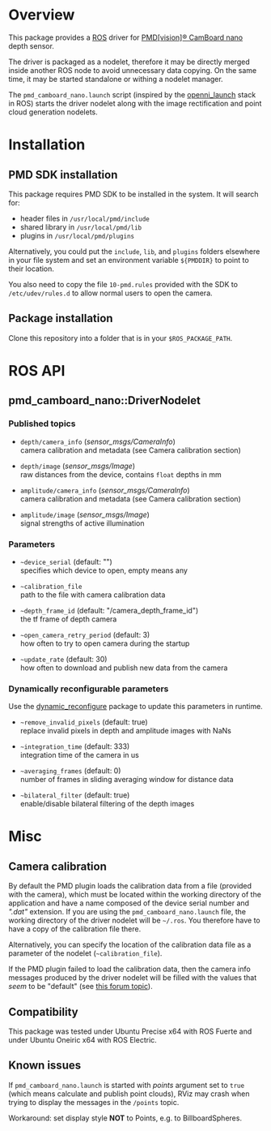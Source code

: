 Overview
========

This package provides a [ROS][] driver for [PMD[vision]® CamBoard nano][PMD]
depth sensor.

The driver is packaged as a nodelet, therefore it may be directly merged inside
another ROS node to avoid unnecessary data copying. On the same time, it may be
started standalone or withing a nodelet manager.

The `pmd_camboard_nano.launch` script (inspired by the [openni_launch][] stack
in ROS) starts the driver nodelet along with the image rectification and point
cloud generation nodelets.

Installation
============

PMD SDK installation
--------------------

This package requires PMD SDK to be installed in the system. It will search
for:

* header files in `/usr/local/pmd/include`
* shared library in `/usr/local/pmd/lib`
* plugins in `/usr/local/pmd/plugins`

Alternatively, you could put the `include`, `lib`, and `plugins` folders
elsewhere in your file system and set an environment variable `${PMDDIR}` to
point to their location.

You also need to copy the file `10-pmd.rules` provided with the SDK to
`/etc/udev/rules.d` to allow normal users to open the camera.

Package installation
--------------------

Clone this repository into a folder that is in your `$ROS_PACKAGE_PATH`.

ROS API
=======

pmd_camboard_nano::DriverNodelet
--------------------------------

### Published topics

* `depth/camera_info` (*sensor_msgs/CameraInfo*)  
  camera calibration and metadata (see Camera calibration section)

* `depth/image` (*sensor_msgs/Image*)  
  raw distances from the device, contains `float` depths in mm

* `amplitude/camera_info` (*sensor_msgs/CameraInfo*)  
  camera calibration and metadata (see Camera calibration section)

* `amplitude/image` (*sensor_msgs/Image*)  
  signal strengths of active illumination

### Parameters

* `~device_serial` (default: "")  
  specifies which device to open, empty means any

* `~calibration_file`  
  path to the file with camera calibration data

* `~depth_frame_id` (default: "/camera_depth_frame_id")  
  the tf frame of depth camera

* `~open_camera_retry_period` (default: 3)  
  how often to try to open camera during the startup

* `~update_rate` (default: 30)  
  how often to download and publish new data from the camera

### Dynamically reconfigurable parameters

Use the [dynamic_reconfigure][] package to update this parameters in runtime.

* `~remove_invalid_pixels` (default: true)  
  replace invalid pixels in depth and amplitude images with NaNs

* `~integration_time` (default: 333)  
  integration time of the camera in us

* `~averaging_frames` (default: 0)  
  number of frames in sliding averaging window for distance data

* `~bilateral_filter` (default: true)  
  enable/disable bilateral filtering of the depth images

Misc
====

Camera calibration
------------------

By default the PMD plugin loads the calibration data from a file (provided with
the camera), which must be located within the working directory of the
application and have a name composed of the device serial number and *".dat"*
extension. If you are using the `pmd_camboard_nano.launch` file, the working
directory of the driver nodelet will be `~/.ros`. You therefore have to have a
copy of the calibration file there.

Alternatively, you can specify the location of the calibration data file as a
parameter of the nodelet (`~calibration_file`).

If the PMD plugin failed to load the calibration data, then the camera info
messages produced by the driver nodelet will be filled with the values that
*seem* to be "default" (see [this forum topic][calibration_forum_topic]).

Compatibility
-------------

This package was tested under Ubuntu Precise x64 with ROS Fuerte and under
Ubuntu Oneiric x64 with ROS Electric.

Known issues
------------

If `pmd_camboard_nano.launch` is started with *points* argument set to `true`
(which means calculate and publish point clouds), RViz may crash when trying to
display the messages in the `/points` topic.

Workaround: set display style **NOT** to Points, e.g. to BillboardSpheres.

[ROS]: http://www.ros.org
[PMD]: http://www.pmdtec.com/products-services/pmdvisionr-cameras/pmdvisionr-camboard-nano/
[openni_launch]: http://ros.org/wiki/openni_launch
[dynamic_reconfigure]: http://ros.org/wiki/dynamic_reconfigure
[calibration_forum_topic]: https://www.cayim.com/forum/index.php?/topic/33-intrinsics-and-calibration/#entry125
